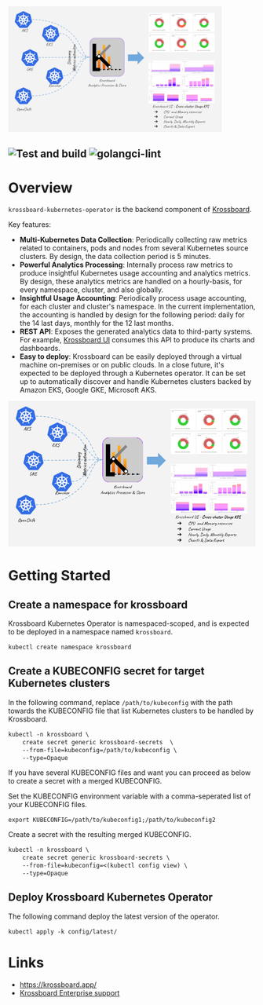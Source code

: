 ![](krossboard-architecture-thumbnail.png)


![Test and build](https://github.com/2-alchemists/krossboard-kubernetes-operator/workflows/test-and-build/badge.svg)
![golangci-lint](https://github.com/2-alchemists/krossboard-kubernetes-operator/workflows/golangci-lint/badge.svg)
---

# Overview
`krossboard-kubernetes-operator` is the backend component of [Krossboard](https://github.com/2-alchemists/krossboard).

Key features:

* **Multi-Kubernetes Data Collection**: Periodically collecting raw metrics related to containers, pods and nodes from several Kubernetes source clusters. By design, the data collection period is 5 minutes.
* **Powerful Analytics Processing**: Internally process raw metrics to produce insightful Kubernetes usage accounting and analytics metrics. By design, these analytics metrics are handled on a hourly-basis, for every namespace, cluster, and also globally.
* **Insightful Usage Accounting**: Periodically process usage accounting, for each cluster and cluster's namespace. In the current implementation, the accounting is handled by design for the following period:  daily for the 14 last days, monthly for the 12 last months.
* **REST API**: Exposes the generated analytics data to third-party systems. For example, [Krossboard UI](https://github.com/2-alchemists/krossboard-ui) consumes this API to produce its charts and dashboards.
* **Easy to deploy**: Krossboard can be easily deployed through a virtual machine on-premises or on public clouds. In a close future, it's expected to be deployed through a Kubernetes operator. It can be set up to automatically discover and handle Kubernetes clusters backed by Amazon EKS, Google GKE, Microsoft AKS.

![](krossboard-architecture-overview.png)


# Getting Started

## Create a namespace for krossboard

Krossboard Kubernetes Operator is namespaced-scoped, and is expected to be deployed in a namespace named `krossboard`.


```
kubectl create namespace krossboard
```

## Create a KUBECONFIG secret for target Kubernetes clusters

In the following command, replace `/path/to/kubeconfig` with the path towards the KUBECONFIG file that list Kubernetes clusters to be handled by Krossboard. 

```
kubectl -n krossboard \
    create secret generic krossboard-secrets  \
    --from-file=kubeconfig=/path/to/kubeconfig \
    --type=Opaque
```

If you have several KUBECONFIG files and want you can proceed as below to create a secret with a merged KUBECONFIG.

Set the KUBECONFIG environment variable with a comma-seperated list of your KUBECONFIG files.

```
export KUBECONFIG=/path/to/kubeconfig1;/path/to/kubeconfig2
```

Create a secret with the resulting merged KUBECONFIG.
```
kubectl -n krossboard \
    create secret generic krossboard-secrets \
    --from-file=kubeconfig=<(kubectl config view) \
    --type=Opaque
```

## Deploy Krossboard Kubernetes Operator
The following command deploy the latest version of the operator.

```
kubectl apply -k config/latest/
```

# Links

* https://krossboard.app/
* [Krossboard Enterprise support](https://krossboard.app/#pricing) 
